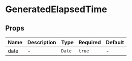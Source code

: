 # GeneratedElapsedTime

## Props

<!-- @vuese:GeneratedElapsedTime:props:start -->
|Name|Description|Type|Required|Default|
|---|---|---|---|---|
|date|-|`Date`|`true`|-|

<!-- @vuese:GeneratedElapsedTime:props:end -->
